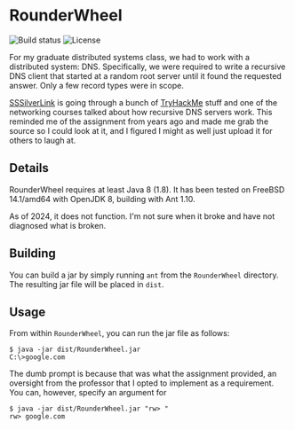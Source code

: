 # RounderWheel

![Build status](https://github.com/rnelson/RounderWheel/actions/workflows/ant.yml/badge.svg) ![License](https://img.shields.io/github/license/rnelson/RounderWheel%20)

For my graduate distributed systems class, we had to work with a distributed system: DNS. Specifically, we 
were required to write a recursive DNS client that started at a random root server until it found the 
requested answer. Only a few record types were in scope.

[SSSilverLink](https://twitch.tv/SSSilverLink) is going through a bunch of [TryHackMe](https://tryhackme.com) 
stuff and one of the networking courses talked about how recursive DNS servers work. This reminded me of the 
assignment from years ago and made me grab the source so I could look at it, and I figured I might as well 
just upload it for others to laugh at.

## Details

RounderWheel requires at least Java 8 (1.8). It has been tested on FreeBSD 14.1/amd64 with OpenJDK 8, 
building with Ant 1.10.

As of 2024, it does not function. I'm not sure when it broke and have not diagnosed what is broken.

## Building

You can build a jar by simply running `ant` from the `RounderWheel` directory. The resulting jar file will be 
placed in `dist`.

## Usage

From within `RounderWheel`, you can run the jar file as follows:

```shell
$ java -jar dist/RounderWheel.jar
C:\>google.com
```

The dumb prompt is because that was what the assignment provided, an oversight from the professor that I opted 
to implement as a requirement. You can, however, specify an argument for

```shell
$ java -jar dist/RounderWheel.jar "rw> "
rw> google.com
```